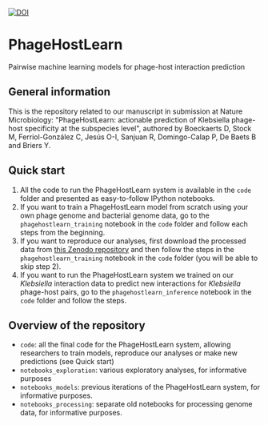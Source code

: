[![DOI](https://zenodo.org/badge/345181329.svg)](https://zenodo.org/badge/latestdoi/345181329)

# PhageHostLearn
Pairwise machine learning models for phage-host interaction prediction

## General information

This is the repository related to our manuscript in submission at Nature Microbiology:
"PhageHostLearn: actionable prediction of Klebsiella phage-host specificity at the subspecies level", authored by Boeckaerts D, Stock M, Ferriol-González C, Jesús O-I, Sanjuan R, Domingo-Calap P, De Baets B and Briers Y.

## Quick start
1. All the code to run the PhageHostLearn system is available in the `code` folder and presented as easy-to-follow IPython notebooks.
2. If you want to train a PhageHostLearn model from scratch using your own phage genome and bacterial genome data, go to the `phagehostlearn_training` notebook in the `code` folder and follow each steps from the beginning.
3. If you want to reproduce our analyses, first download the processed data from [this Zenodo repository](https://doi.org/10.5281/zenodo.8052911) and then follow the steps in the `phagehostlearn_training` notebook in the `code` folder (you will be able to skip step 2).
4. If you want to run the PhageHostLearn system we trained on our _Klebsiella_ interaction data to predict new interactions for _Klebsiella_ phage-host pairs, go to the `phagehostlearn_inference` notebook in the `code` folder and follow the steps.

## Overview of the repository
- `code`: all the final code for the PhageHostLearn system, allowing researchers to train models, reproduce our analyses or make new predictions (see Quick start)
- `notebooks_exploration`: various exploratory analyses, for informative purposes
- `notebooks_models`: previous iterations of the PhageHostLearn system, for informative purposes.
- `notebooks_processing`: separate old notebooks for processing genome data, for informative purposes.
